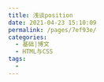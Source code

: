 ```yaml
---
title: 浅谈position
date: 2021-04-23 15:10:09
permalink: /pages/7ef93e/
categories:
  - 基础|博文
  - HTML与CSS
tags:
  - 
---
```


